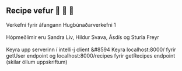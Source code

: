 ## Recipe vefur :cake: :cookie: 🍣
Verkefni fyrir áfangann Hugbúnaðarverkefni 1 <br /> <br />
Hópmeðlimir eru Sandra Liv, Hildur Svava, Ásdís og Sturla Freyr <br /><br />
Keyra upp serverinn í intelli-j client &#8594 Keyra localhost:8000/ fyrir getUser endpoint og localhost:8000/recipes fyrir getRecipes endpoint (skilar öllum uppskriftum)

